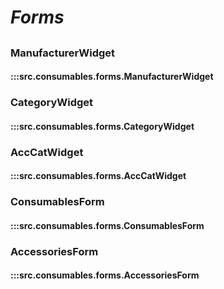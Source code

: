 # ***Forms***

##

### ManufacturerWidget
#### :::src.consumables.forms.ManufacturerWidget

### CategoryWidget
#### :::src.consumables.forms.CategoryWidget

### AccCatWidget
#### :::src.consumables.forms.AccCatWidget

### ConsumablesForm
#### :::src.consumables.forms.ConsumablesForm

### AccessoriesForm
#### :::src.consumables.forms.AccessoriesForm
